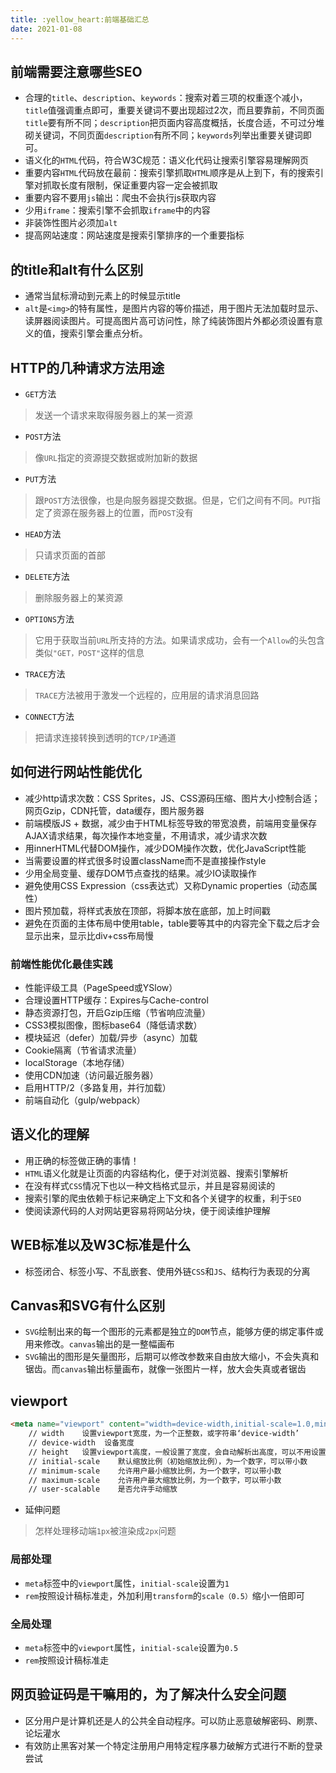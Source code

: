 ```yaml
---
title: :yellow_heart:前端基础汇总
date: 2021-01-08
---
```

## 前端需要注意哪些SEO
- 合理的`title`、`description`、`keywords`：搜索对着三项的权重逐个减小，`title`值强调重点即可，重要关键词不要出现超过2次，而且要靠前，不同页面`title`要有所不同；`description`把页面内容高度概括，长度合适，不可过分堆砌关键词，不同页面`description`有所不同；`keywords`列举出重要关键词即可。
- 语义化的`HTML`代码，符合W3C规范：语义化代码让搜索引擎容易理解网页
- 重要内容`HTML`代码放在最前：搜索引擎抓取`HTML`顺序是从上到下，有的搜索引擎对抓取长度有限制，保证重要内容一定会被抓取
- 重要内容不要用`js`输出：爬虫不会执行js获取内容
- 少用`iframe`：搜索引擎不会抓取`iframe`中的内容
- 非装饰性图片必须加`alt`
- 提高网站速度：网站速度是搜索引擎排序的一个重要指标
## <img>的title和alt有什么区别
- 通常当鼠标滑动到元素上的时候显示title
- `alt`是`<img>`的特有属性，是图片内容的等价描述，用于图片无法加载时显示、读屏器阅读图片。可提高图片高可访问性，除了纯装饰图片外都必须设置有意义的值，搜索引擎会重点分析。
## HTTP的几种请求方法用途
- `GET`方法
> 发送一个请求来取得服务器上的某一资源
- `POST`方法
> 像`URL`指定的资源提交数据或附加新的数据
- `PUT`方法
> 跟`POST`方法很像，也是向服务器提交数据。但是，它们之间有不同。`PUT`指定了资源在服务器上的位置，而`POST`没有
- `HEAD`方法
> 只请求页面的首部
- `DELETE`方法
> 删除服务器上的某资源
- `OPTIONS`方法
> 它用于获取当前`URL`所支持的方法。如果请求成功，会有一个`Allow`的头包含类似`"GET，POST"`这样的信息
- `TRACE`方法
> `TRACE`方法被用于激发一个远程的，应用层的请求消息回路
- `CONNECT`方法
> 把请求连接转换到透明的`TCP/IP`通道
## 如何进行网站性能优化
- 减少http请求次数：CSS Sprites，JS、CSS源码压缩、图片大小控制合适；网页Gzip，CDN托管，data缓存，图片服务器
- 前端模版JS + 数据，减少由于HTML标签导致的带宽浪费，前端用变量保存AJAX请求结果，每次操作本地变量，不用请求，减少请求次数
- 用innerHTML代替DOM操作，减少DOM操作次数，优化JavaScript性能
- 当需要设置的样式很多时设置className而不是直接操作style
- 少用全局变量、缓存DOM节点查找的结果。减少IO读取操作
- 避免使用CSS Expression（css表达式）又称Dynamic properties（动态属性）
- 图片预加载，将样式表放在顶部，将脚本放在底部，加上时间戳
- 避免在页面的主体布局中使用table，table要等其中的内容完全下载之后才会显示出来，显示比div+css布局慢
### 前端性能优化最佳实践
- 性能评级工具（PageSpeed或YSlow）
- 合理设置HTTP缓存：Expires与Cache-control
- 静态资源打包，开启Gzip压缩（节省响应流量）
- CSS3模拟图像，图标base64（降低请求数）
- 模块延迟（defer）加载/异步（async）加载
- Cookie隔离（节省请求流量）
- localStorage（本地存储）
- 使用CDN加速（访问最近服务器）
- 启用HTTP/2（多路复用，并行加载）
- 前端自动化（gulp/webpack）
## 语义化的理解
- 用正确的标签做正确的事情！
- `HTML`语义化就是让页面的内容结构化，便于对浏览器、搜索引擎解析
- 在没有样式`CSS`情况下也以一种文档格式显示，并且是容易阅读的
- 搜索引擎的爬虫依赖于标记来确定上下文和各个关键字的权重，利于`SEO`
- 使阅读源代码的人对网站更容易将网站分块，便于阅读维护理解
## WEB标准以及W3C标准是什么
- 标签闭合、标签小写、不乱嵌套、使用外链`CSS`和`JS`、结构行为表现的分离
## Canvas和SVG有什么区别
- `SVG`绘制出来的每一个图形的元素都是独立的`DOM`节点，能够方便的绑定事件或用来修改。`canvas`输出的是一整幅画布
- `SVG`输出的图形是矢量图形，后期可以修改参数来自由放大缩小，不会失真和锯齿。而`canvas`输出标量画布，就像一张图片一样，放大会失真或者锯齿
## viewport
```html
<meta name="viewport" content="width=device-width,initial-scale=1.0,minimum-scale=1.0,maximum-scale=1.0,user-scalable=no" />
    // width    设置viewport宽度，为一个正整数，或字符串‘device-width’
    // device-width  设备宽度
    // height   设置viewport高度，一般设置了宽度，会自动解析出高度，可以不用设置
    // initial-scale    默认缩放比例（初始缩放比例），为一个数字，可以带小数
    // minimum-scale    允许用户最小缩放比例，为一个数字，可以带小数
    // maximum-scale    允许用户最大缩放比例，为一个数字，可以带小数
    // user-scalable    是否允许手动缩放
```
- 延伸问题
> 怎样处理移动端`1px`被渲染成`2px`问题
### 局部处理
- `meta`标签中的`viewport`属性，`initial-scale`设置为`1`
- `rem`按照设计稿标准走，外加利用`transform`的`scale（0.5）`缩小一倍即可
### 全局处理
- `meta`标签中的`viewport`属性，`initial-scale`设置为`0.5`
- `rem`按照设计稿标准走
## 网页验证码是干嘛用的，为了解决什么安全问题
- 区分用户是计算机还是人的公共全自动程序。可以防止恶意破解密码、刷票、论坛灌水
- 有效防止黑客对某一个特定注册用户用特定程序暴力破解方式进行不断的登录尝试